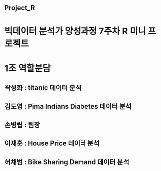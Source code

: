 ## Project_R

# 빅데이터 분석가 양성과정 7주차 R 미니 프로젝트

# 1조 역할분담

## 곽성화 : titanic 데이터 분석
## 김도영 : Pima Indians Diabetes 데이터 분석
## 손병립 : 팀장
## 이재훈 : House Price 데이터 분석
## 허채범 : Bike Sharing Demand 데이터 분석
